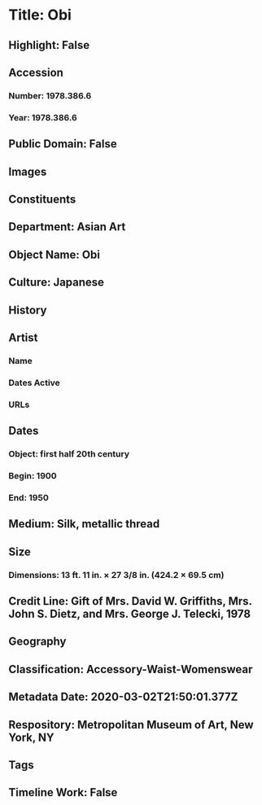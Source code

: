 # Title: Obi
## Highlight: False
## Accession
### Number: 1978.386.6
### Year: 1978.386.6
## Public Domain: False
## Images
## Constituents
## Department: Asian Art
## Object Name: Obi
## Culture: Japanese
## History
## Artist
### Name
### Dates Active
### URLs
## Dates
### Object: first half 20th century
### Begin: 1900
### End: 1950
## Medium: Silk, metallic thread
## Size
### Dimensions: 13 ft. 11 in. × 27 3/8 in. (424.2 × 69.5 cm)
## Credit Line: Gift of Mrs. David W. Griffiths, Mrs. John S. Dietz, and Mrs. George J. Telecki, 1978
## Geography
## Classification: Accessory-Waist-Womenswear
## Metadata Date: 2020-03-02T21:50:01.377Z
## Respository: Metropolitan Museum of Art, New York, NY
## Tags
## Timeline Work: False